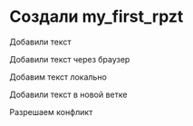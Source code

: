 # Создали my_first_rpzt

Добавили текст

Добавили текст через браузер

Добавим текст локально

Добавили текст в новой ветке

Разрешаем конфликт
